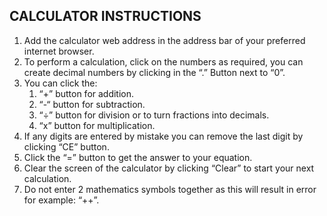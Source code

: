 ## CALCULATOR INSTRUCTIONS

1.	Add the calculator web address in the address bar of your preferred internet browser.
2.	To perform a calculation, click on the numbers as required, you can create decimal numbers by clicking in the “.” Button next to “0”.
3.	You can click the:
    1.	“+” button for addition.
    1.	“-“ button for subtraction.
    1.	“÷” button for division or to turn fractions into decimals.
    1.	“x” button for multiplication.
4.	If any digits are entered by mistake you can remove the last digit by clicking “CE” button.
5.	Click the “=” button to get the answer to your equation.
6.	Clear the screen of the calculator by clicking “Clear” to start your next calculation.
7.	Do not enter 2 mathematics symbols together as this will result in error for example: “++”.
